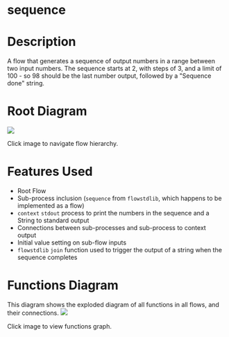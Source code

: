 sequence
==

Description
===
A flow that generates a sequence of output numbers in a range between two input numbers.
The sequence starts at 2, with steps of 3, and a limit of 100 - so 98 should be the last 
number output, followed by a "Sequence done" string.

Root Diagram
===
<a href="root.dot.svg" target="_blank"><img src="root.dot.svg"></a>

Click image to navigate flow hierarchy.

Features Used
===
* Root Flow
* Sub-process inclusion (`sequence` from `flowstdlib`, which happens to be implemented as a flow)
* `context` `stdout` process to print the numbers in the sequence and a String to standard output
* Connections between sub-processes and sub-process to context output
* Initial value setting on sub-flow inputs
* `flowstdlib` `join` function used to trigger the output of a string when the sequence completes

Functions Diagram
===
This diagram shows the exploded diagram of all functions in all flows, and their connections.
<a href="functions.dot.svg" target="_blank"><img src="functions.dot.svg"></a>

Click image to view functions graph.
